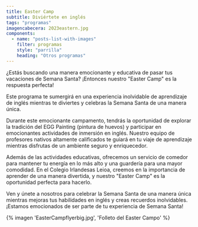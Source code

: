 ```yaml
---
title: Easter Camp
subtitle: Diviértete en inglés
tags: "programas"
imagencabecera: 2023eastern.jpg
components:
  - name: "posts-list-with-images"
    filter: programas
    style: "parrilla"
    heading: "Otros programas"
---
```


¿Estás buscando una manera emocionante y educativa de pasar tus vacaciones de Semana Santa? ¡Entonces nuestro "Easter Camp" es la respuesta perfecta!

Este programa te sumergirá en una experiencia inolvidable de aprendizaje de inglés mientras te diviertes y celebras la Semana Santa de una manera única.

Durante este emocionante campamento, tendrás la oportunidad de explorar la tradición del EGG Painting (pintura de huevos) y participar en emocionantes actividades de inmersión en inglés. Nuestro equipo de profesores nativos altamente calificados te guiará en tu viaje de aprendizaje mientras disfrutas de un ambiente seguro y enriquecedor.

Además de las actividades educativas, ofrecemos un servicio de comedor para mantener tu energía en lo más alto y una guardería para una mayor comodidad. En el Colegio Irlandesas Leioa, creemos en la importancia de aprender de una manera divertida, y nuestro "Easter Camp" es la oportunidad perfecta para hacerlo.

Ven y únete a nosotros para celebrar la Semana Santa de una manera única mientras mejoras tus habilidades en inglés y creas recuerdos inolvidables. ¡Estamos emocionados de ser parte de tu experiencia de Semana Santa!

{% imagen 'EasterCampflyerbig.jpg', 'Folleto del Easter Campo' %}

